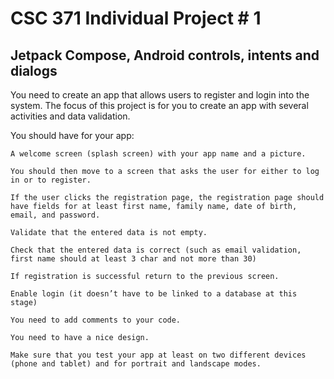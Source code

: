 # CSC 371 Individual Project # 1

## Jetpack Compose, Android controls, intents and dialogs

You need to create an app that allows users to register and login into the system. The focus of this project is for you to create an app with several activities and data validation.

You should have for your app:

    A welcome screen (splash screen) with your app name and a picture.

    You should then move to a screen that asks the user for either to log in or to register.

    If the user clicks the registration page, the registration page should have fields for at least first name, family name, date of birth, email, and password.

    Validate that the entered data is not empty.

    Check that the entered data is correct (such as email validation, first name should at least 3 char and not more than 30)

    If registration is successful return to the previous screen.

    Enable login (it doesn’t have to be linked to a database at this stage)

    You need to add comments to your code.

    You need to have a nice design.

    Make sure that you test your app at least on two different devices (phone and tablet) and for portrait and landscape modes. 


